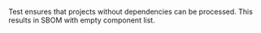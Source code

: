 Test ensures that projects without dependencies can be processed. This results in SBOM with empty component list.
